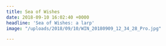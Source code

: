 ```yaml
---
title: Sea of Wishes
date: 2018-09-10 16:02:40 +0000
headline: 'Sea of Wishes: a larp'
image: "/uploads/2018/09/10/WIN_20180909_12_34_28_Pro.jpg"

---
```

